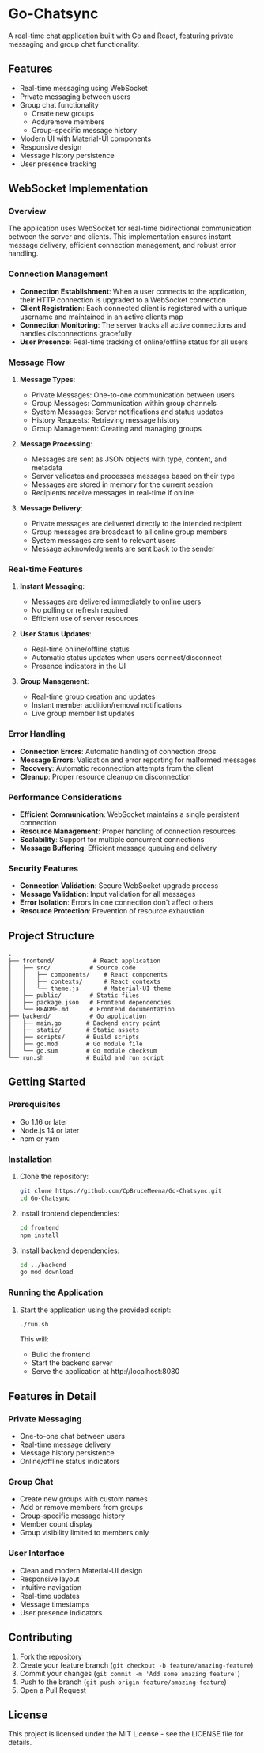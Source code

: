# Go-Chatsync

A real-time chat application built with Go and React, featuring private messaging and group chat functionality.

## Features

- Real-time messaging using WebSocket
- Private messaging between users
- Group chat functionality
  - Create new groups
  - Add/remove members
  - Group-specific message history
- Modern UI with Material-UI components
- Responsive design
- Message history persistence
- User presence tracking

## WebSocket Implementation

### Overview
The application uses WebSocket for real-time bidirectional communication between the server and clients. This implementation ensures instant message delivery, efficient connection management, and robust error handling.

### Connection Management
- **Connection Establishment**: When a user connects to the application, their HTTP connection is upgraded to a WebSocket connection
- **Client Registration**: Each connected client is registered with a unique username and maintained in an active clients map
- **Connection Monitoring**: The server tracks all active connections and handles disconnections gracefully
- **User Presence**: Real-time tracking of online/offline status for all users

### Message Flow
1. **Message Types**:
   - Private Messages: One-to-one communication between users
   - Group Messages: Communication within group channels
   - System Messages: Server notifications and status updates
   - History Requests: Retrieving message history
   - Group Management: Creating and managing groups

2. **Message Processing**:
   - Messages are sent as JSON objects with type, content, and metadata
   - Server validates and processes messages based on their type
   - Messages are stored in memory for the current session
   - Recipients receive messages in real-time if online

3. **Message Delivery**:
   - Private messages are delivered directly to the intended recipient
   - Group messages are broadcast to all online group members
   - System messages are sent to relevant users
   - Message acknowledgments are sent back to the sender

### Real-time Features
1. **Instant Messaging**:
   - Messages are delivered immediately to online users
   - No polling or refresh required
   - Efficient use of server resources

2. **User Status Updates**:
   - Real-time online/offline status
   - Automatic status updates when users connect/disconnect
   - Presence indicators in the UI

3. **Group Management**:
   - Real-time group creation and updates
   - Instant member addition/removal notifications
   - Live group member list updates

### Error Handling
- **Connection Errors**: Automatic handling of connection drops
- **Message Errors**: Validation and error reporting for malformed messages
- **Recovery**: Automatic reconnection attempts from the client
- **Cleanup**: Proper resource cleanup on disconnection

### Performance Considerations
- **Efficient Communication**: WebSocket maintains a single persistent connection
- **Resource Management**: Proper handling of connection resources
- **Scalability**: Support for multiple concurrent connections
- **Message Buffering**: Efficient message queuing and delivery

### Security Features
- **Connection Validation**: Secure WebSocket upgrade process
- **Message Validation**: Input validation for all messages
- **Error Isolation**: Errors in one connection don't affect others
- **Resource Protection**: Prevention of resource exhaustion

## Project Structure

```
.
├── frontend/           # React application
│   ├── src/           # Source code
│   │   ├── components/    # React components
│   │   ├── contexts/      # React contexts
│   │   └── theme.js       # Material-UI theme
│   ├── public/        # Static files
│   ├── package.json   # Frontend dependencies
│   └── README.md      # Frontend documentation
├── backend/           # Go application
│   ├── main.go       # Backend entry point
│   ├── static/       # Static assets
│   ├── scripts/      # Build scripts
│   ├── go.mod        # Go module file
│   └── go.sum        # Go module checksum
└── run.sh            # Build and run script
```

## Getting Started

### Prerequisites

- Go 1.16 or later
- Node.js 14 or later
- npm or yarn

### Installation

1. Clone the repository:
   ```bash
   git clone https://github.com/CpBruceMeena/Go-Chatsync.git
   cd Go-Chatsync
   ```

2. Install frontend dependencies:
   ```bash
   cd frontend
   npm install
   ```

3. Install backend dependencies:
   ```bash
   cd ../backend
   go mod download
   ```

### Running the Application

1. Start the application using the provided script:
   ```bash
   ./run.sh
   ```

   This will:
   - Build the frontend
   - Start the backend server
   - Serve the application at http://localhost:8080

## Features in Detail

### Private Messaging
- One-to-one chat between users
- Real-time message delivery
- Message history persistence
- Online/offline status indicators

### Group Chat
- Create new groups with custom names
- Add or remove members from groups
- Group-specific message history
- Member count display
- Group visibility limited to members only

### User Interface
- Clean and modern Material-UI design
- Responsive layout
- Intuitive navigation
- Real-time updates
- Message timestamps
- User presence indicators

## Contributing

1. Fork the repository
2. Create your feature branch (`git checkout -b feature/amazing-feature`)
3. Commit your changes (`git commit -m 'Add some amazing feature'`)
4. Push to the branch (`git push origin feature/amazing-feature`)
5. Open a Pull Request

## License

This project is licensed under the MIT License - see the LICENSE file for details. 